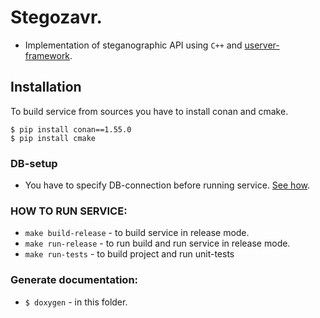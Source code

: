 # Stegozavr.

* Implementation of steganographic API using ```C++```
  and [userver-framework](https://userver.tech/).

## Installation

To build service from sources you have to install conan and cmake.

```
$ pip install conan==1.55.0
$ pip install cmake
```

### DB-setup

* You have to specify DB-connection before running
  service. [See how](configs/README.md).

### HOW TO RUN SERVICE:

* ```make build-release``` - to build service in release mode.
* ```make run-release``` - to run build and run service in release mode.
* ```make run-tests``` - to build project and run unit-tests

### Generate documentation:

* ```$ doxygen``` - in this folder.
